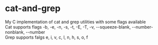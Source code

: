 # cat-and-grep
My C implementation of cat and grep utilities with some flags available  
Cat supports flags -b, -e, -n, -s, -t, -E, -T, -v, --squeeze-blank, --number-nonblank, --number  
Grep supports falgs e, i, v, c, l, n, h, s, o, f
